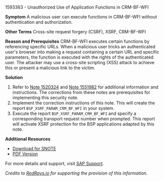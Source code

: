 1593363 - Unauthorized Use of Application Functions in CRM-BF-WFI

**Symptom**
A malicious user can execute functions in CRM-BF-WFI without authentication and authorization.

**Other Terms**
Cross-site request forgery (CSRF), XSRF, CRM-BF-WFI

**Reason and Prerequisites**
CRM-BF-WFI executes certain functions by referencing specific URLs. When a malicious user tricks an authenticated user's browser into making a request containing a certain URL and specific parameters, the function is executed with the rights of the authenticated user. The attacker may use a cross-site scripting (XSS) attack to achieve this or present a malicious link to the victim.

**Solution**
1. Refer to [Note 1520324](https://me.sap.com/corrins/0001593363/63) and [Note 1551982](https://me.sap.com/corrins/0001551982/82) for additional information and instructions. The corrections from these notes are prerequisites for implementing this security note.
2. Implement the correction instructions of this note. This will create the report `BSP_XSRF_PARAM_CRM_BF_WFI` in your system.
3. Execute the report `BSP_XSRF_PARAM_CRM_BF_WFI` and specify a corresponding transport request number when prompted. This report will activate XSRF protection for the BSP applications adapted by this note.

**Additional Resources**
- [Download for SNOTE](https://notesdownloads.sap.com/note/0040000009459422017)
- [PDF Version](https://userapps.support.sap.com/sap/support/sfm/notes/print/0001593363?language=en-US&token=66B684E5AE7E763F7875F644A5A75A19)

For more details and support, visit [SAP Support](https://me.sap.com/).

*Credits to [RedRays.io](https://redrays.io) for supporting the provision of this information.*